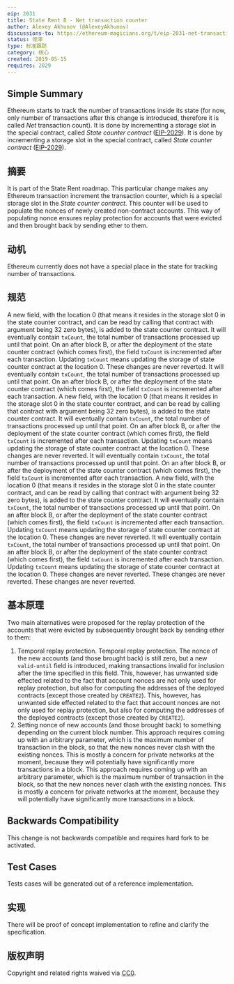 ```yaml
---
eip: 2031
title: State Rent B - Net transaction counter
author: Alexey Akhunov (@AlexeyAkhunov)
discussions-to: https://ethereum-magicians.org/t/eip-2031-net-transaction-counter-change-b-from-state-rent-v3-proposal/3283
status: 停滞
type: 标准跟踪
category: 核心
created: 2019-05-15
requires: 2029
---
```


## Simple Summary
Ethereum starts to track the number of transactions inside its state (for now, only number of transactions after this change is introduced, therefore it is called *Net* transaction count). It is done by incrementing a storage slot in the special contract, called *State counter contract* ([EIP-2029](./eip-2029.md)). It is done by incrementing a storage slot in the special contract, called *State counter contract* ([EIP-2029](./eip-2029.md)).

## 摘要
It is part of the State Rent roadmap. This particular change makes any Ethereum transaction increment the transaction counter, which is a special storage slot in the *State counter contract*. This counter will be used to populate the nonces of newly created non-contract accounts. This way of populating nonce ensures replay protection for accounts that were evicted and then brought back by sending ether to them.

## 动机
Ethereum currently does not have a special place in the state for tracking number of transactions.

## 规范
A new field, with the location 0 (that means it resides in the storage slot 0 in the state counter contract, and can be read by calling that contract with argument being 32 zero bytes), is added to the state counter contract. It will eventually contain `txCount`, the total number of transactions processed up until that point. On an after block B, or after the deployment of the state counter contract (which comes first), the field `txCount` is incremented after each transaction. Updating `txCount` means updating the storage of state counter contract at the location 0. These changes are never reverted. It will eventually contain `txCount`, the total number of transactions processed up until that point. On an after block B, or after the deployment of the state counter contract (which comes first), the field `txCount` is incremented after each transaction. A new field, with the location 0 (that means it resides in the storage slot 0 in the state counter contract, and can be read by calling that contract with argument being 32 zero bytes), is added to the state counter contract. It will eventually contain `txCount`, the total number of transactions processed up until that point. On an after block B, or after the deployment of the state counter contract (which comes first), the field `txCount` is incremented after each transaction. Updating `txCount` means updating the storage of state counter contract at the location 0. These changes are never reverted. It will eventually contain `txCount`, the total number of transactions processed up until that point. On an after block B, or after the deployment of the state counter contract (which comes first), the field `txCount` is incremented after each transaction. A new field, with the location 0 (that means it resides in the storage slot 0 in the state counter contract, and can be read by calling that contract with argument being 32 zero bytes), is added to the state counter contract. It will eventually contain `txCount`, the total number of transactions processed up until that point. On an after block B, or after the deployment of the state counter contract (which comes first), the field `txCount` is incremented after each transaction. Updating `txCount` means updating the storage of state counter contract at the location 0. These changes are never reverted. It will eventually contain `txCount`, the total number of transactions processed up until that point. On an after block B, or after the deployment of the state counter contract (which comes first), the field `txCount` is incremented after each transaction. Updating `txCount` means updating the storage of state counter contract at the location 0. These changes are never reverted. These changes are never reverted. These changes are never reverted.

## 基本原理
Two main alternatives were proposed for the replay protection of the accounts that were evicted by subsequently brought back by sending ether to them:
1. Temporal replay protection. Temporal replay protection. The nonce of the new accounts (and those brought back) is still zero, but a new `valid-until` field is introduced, making transactions invalid for inclusion after the time specified in this field. This, however, has unwanted side effected related to the fact that account nonces are not only used for replay protection, but also for computing the addresses of the deployed contracts (except those created by `CREATE2`). This, however, has unwanted side effected related to the fact that account nonces are not only used for replay protection, but also for computing the addresses of the deployed contracts (except those created by `CREATE2`).
2. Setting nonce of new accounts (and those brought back) to something depending on the current block number. This approach requires coming up with an arbitrary parameter, which is the maximum number of transaction in the block, so that the new nonces never clash with the existing nonces. This is mostly a concern for private networks at the moment, because they will potentially have significantly more transactions in a block. This approach requires coming up with an arbitrary parameter, which is the maximum number of transaction in the block, so that the new nonces never clash with the existing nonces. This is mostly a concern for private networks at the moment, because they will potentially have significantly more transactions in a block.

## Backwards Compatibility
This change is not backwards compatible and requires hard fork to be activated.

## Test Cases
Tests cases will be generated out of a reference implementation.

## 实现
There will be proof of concept implementation to refine and clarify the specification.

## 版权声明
Copyright and related rights waived via [CC0](../LICENSE.md).

